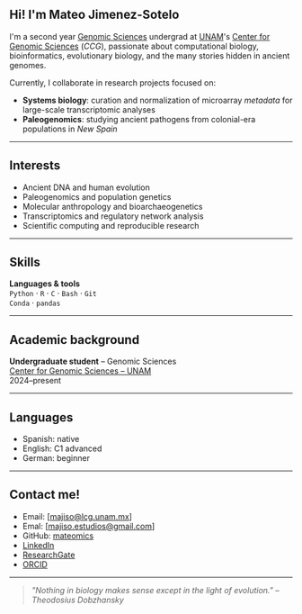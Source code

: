 ## Hi! I'm Mateo Jimenez-Sotelo
I'm a second year [Genomic Sciences](https://www.lcg.unam.mx) undergrad at [UNAM](https://www.unam.mx)'s [Center for Genomic Sciences](https://www.ccg.unam.mx/en/) (*CCG*), passionate about computational biology, bioinformatics, evolutionary biology, and the many stories hidden in ancient genomes.

Currently, I collaborate in research projects focused on:

- **Systems biology**: curation and normalization of microarray *metadata* for large-scale transcriptomic analyses
- **Paleogenomics**: studying ancient pathogens from colonial-era populations in *New Spain*
---
## Interests
- Ancient DNA and human evolution
- Paleogenomics and population genetics
- Molecular anthropology and bioarchaeogenetics
- Transcriptomics and regulatory network analysis
- Scientific computing and reproducible research

---

## Skills

**Languages & tools**  
`Python` · `R` · `C` · `Bash` · `Git`  
`Conda` · `pandas`

---

## Academic background

**Undergraduate student** – Genomic Sciences  
[Center for Genomic Sciences – UNAM](https://www.ccg.unam.mx/en)  
2024–present

---

## Languages

- Spanish: native
- English: C1 advanced
- German: beginner

---

## Contact me!

- Email: [majiso@lcg.unam.mx]  
- Emal: [majiso.estudios@gmail.com]
- GitHub: [mateomics](https://github.com/mateomics)  
- [LinkedIn](https://www.linkedin.com/in/mateo-jiménez-sotelo-0bb207311/)
- [ResearchGate](https://www.researchgate.net/profile/Mateo-Jimenez-14?ev=hdr_xprf)
- [ORCID](https://orcid.org/0009-0000-6459-1688)
---

> *"Nothing in biology makes sense except in the light of evolution." – Theodosius Dobzhansky*
